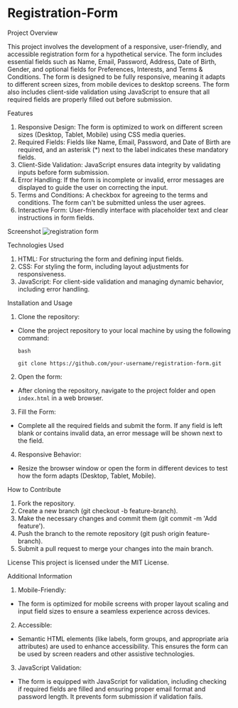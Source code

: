 # Registration-Form

Project Overview

This project involves the development of a responsive, user-friendly, and accessible registration form for a hypothetical service. The form includes essential fields such as Name, Email, Password, Address, Date of Birth, Gender, and optional fields for Preferences, Interests, and Terms & Conditions.
The form is designed to be fully responsive, meaning it adapts to different screen sizes, from mobile devices to desktop screens. The form also includes client-side validation using JavaScript to ensure that all required fields are properly filled out before submission.

Features
1. Responsive Design: The form is optimized to work on different screen sizes (Desktop, Tablet, Mobile) using CSS media queries.
2. Required Fields: Fields like Name, Email, Password, and Date of Birth are required, and an asterisk (*) next to the label indicates these mandatory fields.
3. Client-Side Validation: JavaScript ensures data integrity by validating inputs before form submission.
4. Error Handling: If the form is incomplete or invalid, error messages are displayed to guide the user on correcting the input.
5. Terms and Conditions: A checkbox for agreeing to the terms and conditions. The form can't be submitted unless the user agrees.
6. Interactive Form: User-friendly interface with placeholder text and clear instructions in form fields.

Screenshot
![registration form](https://github.com/user-attachments/assets/bb03e6d3-f9ca-4327-a412-dd1f386e92d8)

   
Technologies Used
1. HTML: For structuring the form and defining input fields.
2. CSS: For styling the form, including layout adjustments for responsiveness.
3. JavaScript: For client-side validation and managing dynamic behavior, including error handling.

Installation and Usage
1. Clone the repository:

- Clone the project repository to your local machine by using the following command:
  
    ```bash```

      git clone https://github.com/your-username/registration-form.git

2. Open the form:

- After cloning the repository, navigate to the project folder and open ```index.html``` in a web browser.
3. Fill the Form:

- Complete all the required fields and submit the form. If any field is left blank or contains invalid data, an error message will be shown next to the field.
4. Responsive Behavior:

- Resize the browser window or open the form in different devices to test how the form adapts (Desktop, Tablet, Mobile).
  
How to Contribute
1. Fork the repository.
2. Create a new branch (git checkout -b feature-branch).
3. Make the necessary changes and commit them (git commit -m 'Add feature').
4. Push the branch to the remote repository (git push origin feature-branch).
5. Submit a pull request to merge your changes into the main branch.
   
License
This project is licensed under the MIT License.

Additional Information
1. Mobile-Friendly:
- The form is optimized for mobile screens with proper layout scaling and input field sizes to ensure a seamless experience across devices.

2. Accessible:
- Semantic HTML elements (like labels, form groups, and appropriate aria attributes) are used to enhance accessibility. This ensures the form can be used by screen readers and other assistive technologies.

3. JavaScript Validation:
- The form is equipped with JavaScript for validation, including checking if required fields are filled and ensuring proper email format and password length. It prevents form submission if validation fails.

